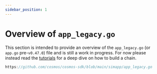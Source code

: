 ```yaml
---
sidebar_position: 1
---
```


# Overview of `app_legacy.go`

This section is intended to provide an overview of the `app_legacy.go` (or `app.go` pre-`v0.47.0`) file and is still a work in progress.
For now please instead read the [tutorials](https://tutorials.cosmos.network) for a deep dive on how to build a chain.

```go reference
https://github.com/cosmos/cosmos-sdk/blob/main/simapp/app_legacy.go
```
